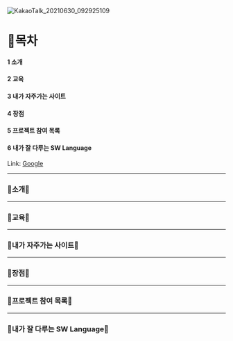 ![KakaoTalk_20210630_092925109](https://user-images.githubusercontent.com/50656146/123884225-bd048580-d985-11eb-88e5-eedbdee5f793.jpg)

# 💜목차

#### 1 소개
#### 2 교육
#### 3 내가 자주가는 사이트
#### 4 장점
#### 5 프로젝트 참여 목록
#### 6 내가 잘 다루는 SW Language

Link: [Google][googlelink]

[googlelink]: https://google.com "Go google"

***

### 💜소개💜

***

### 💜교육💜

***

### 💜내가 자주가는 사이트💜

***

### 💜장점💜

***

### 💜프로젝트 참여 목록💜

***

### 💜내가 잘 다루는 SW Language💜
